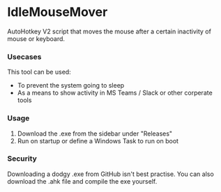 # IdleMouseMover
AutoHotkey V2 script that moves the mouse after a certain inactivity of mouse or keyboard. 

### Usecases
This tool can be used:
  * To prevent the system going to sleep
  * As a means to show activity in MS Teams / Slack or other corperate tools

### Usage
1. Download the .exe from the sidebar under "Releases"
2. Run on startup or define a Windows Task to run on boot

### Security
Downloading a dodgy .exe from GitHub isn't best practise. You can also download the .ahk file and compile the exe yourself. 
